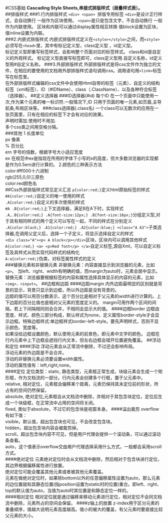 #CSS基础
**Cascading Style Sheets,串接式排版样式（层叠样式表）。**  
##排版样式
###1.行内排版样式
`<div> <span> `排版专用标签
`<div>`是设计正行样式，会自动换行 一般作为区块使用。
`<span>`是只是包含文字，不会自动换行 一般作为内联使用。
区块和内联可以通过display属性相互转换 值block设置为区块，值inline设置为内联。  
###2.内嵌式排版样式
内嵌式排版样式定义在`<style></style>`之间，而`<style>`必须写在`<head>`里，其中有标记定义型，class定义型 ，id定义型。  
标记定义型即重写标签样式，会影响整个页面对应的标签样式。
class和id是自定义的外观样式。
标记定义型直接写标签即可，class定义型用.自定义名称，id定义型用#自定义名称。
###3.外部排版样式
外部排版样式是将css文件作为独立的文件，在相应的要使用的文档用外部排版样式语句调用css。调用语句用`<link>`标签写在<head>标签里。  
在外部排版样式编辑的css文件中会使用Html自带的标签（元素）、自定义的结构标签（xml标签）、ID（#IDName）、class（.ClassName）、以及各种符合标签（选择器）。
##定义选择器
###ID选择器(#id)
每个ID 在一个页面中只能使用一次,作为某个元素的唯一标识符.一般情况下,ID 只用于页面的唯一元素,如页眉,主导航条,布局区块等。
###class选择器(.class名)
一个class可以无数次的应用在一张页面里，只有在相应的标签下才会有对应的效果。  
声明时需加.使用时不用加.  
多个css类之间用空格分隔。  
###其他
1.长度单位  
px 像素  
%  百分比  
em 字号的倍数，根据字号大小适应宽度  
ex 在规范中ex是指现在所用的字体下小写的x的高度，但大多数浏览器的实现都是作为0.5em进行计算的。
2.颜色的三种表示方法  
color:#ff000十六进制  
rgb(255,0,0)三原色  
color:red颜色名  
##Css外部排版样式常见定义汇总
`p{color:red;}`定义html原始标签的样式  
`#A{color:red;}`自定义的唯一使用的样式  
`.A{color:red;}`自定义的多次使用的样式  
`#A .B{color:red;}`上下文选择器，满足B在A下时，实现样式  
`.A,.B{color:red;} .A{font-size:12px;} .B{font-size:16px;}`分组定义型,对于具有相同样式的两个定义可以写在一起，不同的样式在分别定义  
`.A{color:black;} .A1{color:red;} .A2{color:blue;} <class="A A3">`子类选择器,在调用父定义后，选择一个子定义，将显示选择自定义的样式  
`<div class="A"><p> A block</p></div>`区块，区块内可以调用其他样式  
`A{color:red;} <a> <p>Red font</p> </a>`自定义标签,源自Xml，可以自定义标签及其样式从而实现代码样式的结构化  
`A:a{color:red;}`伪类，对标签属性样式的定义  
###替换元素和非替换元素
非替换元素：内容直接显示到浏览器的元素，比如`<p>`。 当left、right、width有明确的值，而margin为auto时，元素会居中显示。 
替换元素：浏览器要根据标签的内容和属性选择具体显示的内容的元素，比如`<img>，<input>`。
##边框和边距
####边距margin
内外边距最明显的区别就是背景的显示，背景只显示到边框，所以外边距是没有背景的。  
边距的值可以用百分数表示，这个百分比是相对于父元素的width进行计算的。上下边距的百分比值也是相对父元素的宽度定义的。
margin可用作两个区间的间隔，若上下间隔相同则会合并，不相同会显示大的值。
####边框border
边框由宽度、样式、颜色三部分构成，默认样式为none，定义属性border-style才会显示边框。特殊边框样式:单边框样式border-left-style。要先声明样式，否则不显示颜色、宽度等。    
如果没给边框设置颜色，默认使用元素的前景色，即元素中文字的颜色。
边框在行内元素<span>中上下边框会遮挡行内文本，但左右边框会错开位置避免覆盖。
##浮动和定位
####浮动
浮动元素会从正常流中删除，不过还会影响布局。  
浮动元素的外边距是不会合并。  
浮动的非替换元素必须要设置width属性。  
浮动的属性值有：left,right,none。  
####定位
定位类型：static, 静态类型，元素框正常生成，块级元素会生成一个矩形框，作为文档流的一部分。行内元素会创建多个行框，置于父元素中。    
relative, 相对定位，元素框会偏移某个距离，元素仍保持其未定位前的形状，所占有的空间仍然保留。  
absolute, 绝对定位,元素框会从文档流中删除，并相对于其包含块定位，定位后生成一个块级框，在正常流中占用的空间将关闭。  
fixed, 类似于absolute，不过它的包含块是视窗本身。
####溢出裁剪
overflow有如下值：  
visible，默认值，超出包含块也可见，不会改变包含块。  
hidden，超出包含块内容会被裁剪掉。  
scroll，超出包含块内容不可见，但是用户代理会提供一个滚动条，可以通过滚动条查看。  
auto，这个值表示overflow交由用户代理选择采用什么方式，一般都会采用scroll方式。   
####绝对定位
元素绝对定位时会从文档流中删除，然后相对于包含块进行定位，其边界根据偏移属性进行放置。  
绝对定位可能会覆盖其他元素或者被其他元素覆盖。  
元素在做绝对定位时，如果除bottom以外的任意偏移属性设置为auto，那么元素的边位置就和其静态位置(指position设置为static时的位置)重合。即left、right、top的默认值为auto，当值为auto时其位置是和静态定位一样的。  
####相对定位
相对定位就是通过偏移来移动元素进行定位，相对定位不会同文档流中删除，元素所占的空间会保留。
####z轴上的放置
z-index用于区分元素的重叠顺序，值越大说明元素高度越高。值小的被大的覆盖，有父元素时要直接比较父元素的大小。
